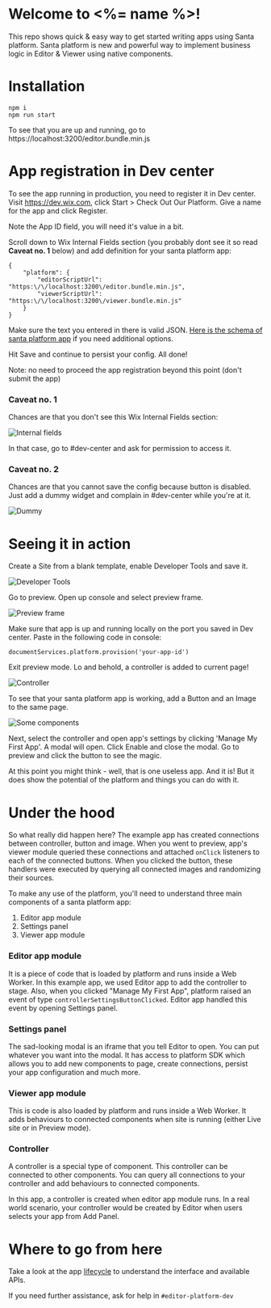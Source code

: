 # Welcome to <%= name %>!

This repo shows quick & easy way to get started writing apps using Santa platform. Santa platform is new and powerful way to implement business logic in Editor & Viewer using native components.

# Installation
```
npm i
npm run start
```

To see that you are up and running, go to https://localhost:3200/editor.bundle.min.js

# App registration in Dev center

To see the app running in production, you need to register it in Dev center.
Visit https://dev.wix.com, click Start > Check Out Our Platform. Give a name for the app and click Register.

Note the App ID field, you will need it's value in a bit.

Scroll down to Wix Internal Fields section (you probably dont see it so read **Caveat no. 1** below) and add definition for your santa  platform app:

```
{
    "platform": {
        "editorScriptUrl": "https:\/\/localhost:3200\/editor.bundle.min.js",
        "viewerScriptUrl": "https:\/\/localhost:3200\/viewer.bundle.min.js"
    }
}
```

Make sure the text you entered in there is valid JSON. [Here is the schema of  santa platform app](https://github.com/wix-a/app-market-schemas/blob/master/src/main/schemas/platformApp.json) if you need additional options.

Hit Save and continue to persist your config. All done!

Note: no need to proceed the app registration beyond this point (don't submit the app)

### Caveat no. 1

Chances are that you don't see this Wix Internal Fields section:

![Internal fields](docs/images/dev-center-internal-fields.png)

In that case, go to #dev-center and ask for permission to access it.

### Caveat no. 2

Chances are that you cannot save the config because button is disabled. Just add a dummy widget and complain in #dev-center while you're at it.

![Dummy](docs/images/dummy.png)

# Seeing it in action

Create a Site from a blank template, enable Developer Tools and save it.

![Developer Tools](docs/images/dev-tools-code.png)

Go to preview. Open up console and select preview frame.

![Preview frame](docs/images/preview.png)

Make sure that app is up and running locally on the port you saved in Dev center. Paste in the following code in console:

```
documentServices.platform.provision('your-app-id')
```

Exit preview mode. Lo and behold, a controller is added to current page!

![Controller](docs/images/controller.png)

To see that your  santa platform app is working, add a Button and an Image to the same page.

![Some components](docs/images/components.png)

Next, select the controller and open app's settings by clicking 'Manage My First App'. A modal will open. Click Enable and close the modal. Go to preview and click the button to see the magic.

At this point you might think - well, that is one useless app. And it is! But it does show the potential of the platform and things you can do with it.

# Under the hood

So what really did happen here? The example app has created connections between controller, button and image. When you went to preview, app's viewer module queried these connections and attached `onClick` listeners to each of the connected buttons. When you clicked the button, these handlers were executed by querying all connected images and randomizing their sources.

To make any use of the platform, you'll need to understand three main components of a  santa platform app:

1. Editor app module
2. Settings panel
3. Viewer app module

### Editor app module

It is a piece of code that is loaded by platform and runs inside a Web Worker. In this example app, we used Editor app to add the controller to stage. Also, when you clicked "Manage My First App", platform raised an event of type `controllerSettingsButtonClicked`. Editor app handled this event by opening Settings panel.

### Settings panel

The sad-looking modal is an iframe that you tell Editor to open. You can put whatever you want into the modal. It has access to platform SDK which allows you to add new components to page, create connections, persist your app configuration and much more.

### Viewer app module

This is code is also loaded by platform and runs inside a Web Worker. It adds behaviours to connected components when site is running (either Live site or in Preview mode).

### Controller

A controller is a special type of component. This controller can be connected to other components. You can query all connections to your controller and add behaviours to connected components.

In this app, a controller is created when editor app module runs. In a real world scenario, your controller would be created by Editor when users selects your app from Add Panel.

# Where to go from here

Take a look at the app [lifecycle](https://docs.google.com/document/d/1FLMReU9nRmoVXII-H1uSHzMhH6fCMHkEzPyJBGKwnsg/edit) to understand the interface and available APIs.

If you need further assistance, ask for help in `#editor-platform-dev`
